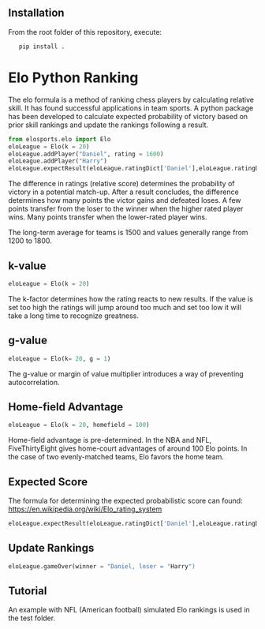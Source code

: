 ## Installation

From the root folder of this repository, execute:

       pip install .

# Elo Python Ranking

The elo formula is a method of ranking chess players by calculating relative skill. It has found successful applications in team sports. A python package has been developed to calculate expected probability of victory based on prior skill rankings and update the rankings following a result.

```python
from elosports.elo import Elo
eloLeague = Elo(k = 20)
eloLeague.addPlayer("Daniel", rating = 1600)
eloLeague.addPlayer("Harry")
eloLeague.expectResult(eloLeague.ratingDict['Daniel'],eloLeague.ratingDict['Harry'])
```

The difference in ratings (relative score) determines the probability of victory in a potential match-up. After a result concludes, the difference determines how many points the victor gains and defeated loses. A few points transfer from the loser to the winner when the higher rated player wins. Many points transfer when the lower-rated player wins.

The long-term average for teams is 1500 and values generally range from 1200 to 1800.

## k-value

```python
eloLeague = Elo(k = 20)
```

The k-factor determines how the rating reacts to new results. If the value is set too high the ratings will jump around too much and set too low it will take a long time to recognize greatness.

## g-value

```python
eloLeague = Elo(k= 20, g = 1)
```

The g-value or margin of value multiplier introduces a way of preventing autocorrelation.

## Home-field Advantage

```python
eloLeague = Elo(k = 20, homefield = 100)
```

Home-field advantage is pre-determined. In the NBA and NFL, FiveThirtyEight gives home-court advantages of around 100 Elo points. In the case of two evenly-matched teams, Elo favors the home team.

## Expected Score

The formula for determining the expected probabilistic score can found:
https://en.wikipedia.org/wiki/Elo_rating_system

```python
eloLeague.expectResult(eloLeague.ratingDict['Daniel'],eloLeague.ratingDict['Harry'])
```

## Update Rankings

```python
eloLeague.gameOver(winner = "Daniel, loser = "Harry")
```

## Tutorial

An example with NFL (American football) simulated Elo rankings is used in the test folder.
